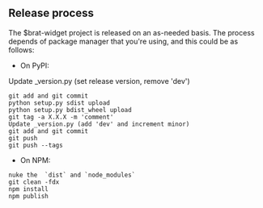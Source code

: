 Release process
------------
The $brat-widget project is released on an as-needed basis. The process depends of package manager that you're using, 
and this could be as follows:

- On PyPI:

Update _version.py (set release version, remove 'dev')

```
git add and git commit
python setup.py sdist upload
python setup.py bdist_wheel upload
git tag -a X.X.X -m 'comment'
Update _version.py (add 'dev' and increment minor)
git add and git commit
git push
git push --tags
```
- On NPM:

```
nuke the  `dist` and `node_modules`
git clean -fdx
npm install
npm publish
```